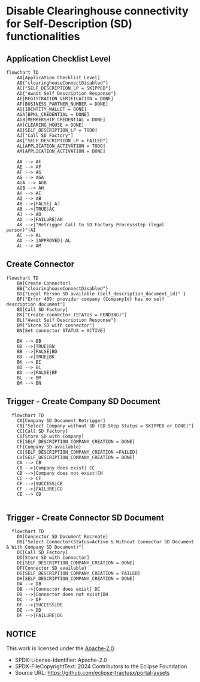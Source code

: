 # Disable Clearinghouse connectivity for Self-Description (SD) functionalities

## Application Checklist Level

```mermaid
flowchart TD
    AA[Application Checklist Level]
    AB{"clearinghouseConnectDisabled"}
    AC["SELF_DESCRIPTION_LP = SKIPPED"]
    AD{"Await Self Description Response"}
    AE[REGISTRATION_VERIFICATION = DONE]
    AF[BUSINESS_PARTNER_NUMBER = DONE]
    AG[IDENTITY_WALLET = DONE]
    AGA[BPNL_CREDENTIAL = DONE]
    AGB[MEMBERSHIP_CREDENTIAL = DONE]
    AH[CLEARING_HOUSE = DONE]
    AI[SELF_DESCRIPTION_LP = TODO]
    AJ["Call SD Factory"]
    AK["SELF_DESCRIPTION_LP = FAILED"]
    AL[APPLICATION_ACTIVATION = TODO]
    AM[APPLICATION_ACTIVATION = DONE]
    
    AA --> AE
    AE --> AF
    AF --> AG
    AG --> AGA
    AGA --> AGB
    AGB --> AH
    AH --> AI
    AI --> AB   
    AB -->|FALSE| AJ   
    AB -->|TRUE|AC
    AJ --> AD
    AD -->|FAILURE|AK
    AK -->|"Retrigger Call to SD Factory Processstep (legal person)"|AI    
    AC --> AL
    AD --> |APPROVED| AL
    AL --> AM
```

## Create Connector

```mermaid
flowchart TD
    BA[Create Connector]
    BB{"clearinghouseConnectDisabled"}
    BD{"Legal Person SD available (self_description_document_id)" }
    BF["Error 409: provider company {CompanyId} has no self description document"]
    BI[Call SD Factory]    
    BK["Create connector (STATUS = PENDING)"]
    BL["Await Self Description Response"]
    BM["Store SD with connector"]
    BN[Set connector STATUS = ACTIVE]

    BA --> BB
    BB -->|TRUE|BN
    BB -->|FALSE|BD   
    BD -->|TRUE|BK
    BK --> BI
    BI --> BL
    BD -->|FALSE|BF       
    BL --> BM
    BM --> BN
```

## Trigger - Create Company SD Document

```mermaid
  flowchart TD
    CA[Company SD Document Retrigger]
    CB["Select Company without SD (SD Step Status = SKIPPED or DONE)"]
    CC[Call SD Factory]
    CD[Store SD with Company]
    CE[SELF_DESCRIPTION_COMPANY_CREATION = DONE]
    CF{Company SD available}
    CG[SELF_DESCRIPTION_COMPANY_CREATION =FAILED]
    CH[SELF_DESCRIPTION_COMPANY_CREATION = DONE]
    CA --> CB    
    CB -->|Company does exist| CC       
    CB -->|Company does not exist|CH
    CC --> CF
    CF -->|SUCCESS|CE  
    CF -->|FAILURE|CG    
    CE --> CD
     
```

## Trigger - Create Connector SD Document

```mermaid
  flowchart TD
    DA[Connector SD Document Recreate]
    DB["Select Connector(Status=Active & Without Connector SD Document & With Company SD Document)"]
    DC[Call SD Factory]
    DD[Store SD with Connector]
    DE[SELF_DESCRIPTION_COMPANY_CREATION = DONE]
    DF{Connector SD available}
    DG[SELF_DESCRIPTION_COMPANY_CREATION = FAILED]
    DH[SELF_DESCRIPTION_COMPANY_CREATION = DONE]
    DA --> DB   
    DB -->|Connector does exist| DC   
    DB -->|Connector does not exist|DH   
    DC --> DF
    DF -->|SUCCESS|DE
    DE --> DD
    DF -->|FAILURE|DG
```

## NOTICE

This work is licensed under the [Apache-2.0](https://www.apache.org/licenses/LICENSE-2.0).

- SPDX-License-Identifier: Apache-2.0
- SPDX-FileCopyrightText: 2024 Contributors to the Eclipse Foundation
- Source URL: https://github.com/eclipse-tractusx/portal-assets